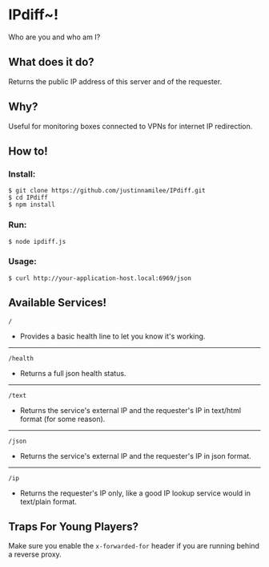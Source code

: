 # IPdiff~!
Who are you and who am I?

## What does it do?
Returns the public IP address of this server and of the requester.

## Why?
Useful for monitoring boxes connected to VPNs for internet IP redirection.

## How to!

### Install:
```
$ git clone https://github.com/justinnamilee/IPdiff.git
$ cd IPdiff
$ npm install
```

### Run:
```
$ node ipdiff.js
```

### Usage:
```
$ curl http://your-application-host.local:6969/json
```

## Available Services!

```
/
```
- Provides a basic health line to let you know it's working.

---

```
/health
```
- Returns a full json health status.

---

```
/text
```
- Returns the service's external IP and the requester's IP in text/html format (for some reason).

---

```
/json
```
- Returns the service's external IP and the requester's IP in json format.

---

```
/ip
```
- Returns the requester's IP only, like a good IP lookup service would in text/plain format.


## Traps For Young Players?

Make sure you enable the `x-forwarded-for` header if you are running behind a reverse proxy.